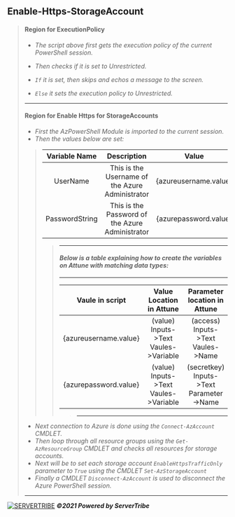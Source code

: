 ## **Enable-Https-StorageAccount**
> #### **Region for ExecutionPolicy**
> - *The script above first gets the execution policy of the current PowerShell session.*
> 
> - *Then checks if it is set to Unrestricted.*
> 
> - *`If` it is set, then skips and echos a message to the screen.*
>
> - *`Else` it sets the execution policy to Unrestricted.*
> ---
> #### **Region for Enable Https for StorageAccounts**
> 
> - *First the AzPowerShell Module is imported to the current session.*
> - *Then the values below are set:*
>
> > | Variable Name | Description | Value |
> > | :----: | :----: | :---: |
> > | UserName | This is the Username of the Azure Administrator | {azureusername.value} |
> > | PasswordString | This is the Password of the Azure Administrator | {azurepassword.value} |
> > > ---
> > > #### *Below is a table explaining how to create the variables on Attune with matching data types:*
> > > ---
> > > | Vaule in script | Value Location in Attune | Parameter location in Attune| Data Type | Example |
> > > | :----: | :---: | :---: | :---: | :---: |
> > > | {azureusername.value} | (value) Inputs->Text Vaules->Variable | (access) Inputs->Text Vaules->Name | String | admin@contoso.com |
> > > | {azurepassword.value} | (value) Inputs->Text Vaules->Variable | (secretkey) Inputs->Text Parameter->Name | String | P@$sw0rd | 
> > > > ---
> - *Next connection to Azure is done using the `Connect-AzAccount` CMDLET.*
> - *Then loop through all resource groups using the `Get-AzResourceGroup` CMDLET and checks all resources for storage accounts.*
> - *Next will be to set each storage account `EnableHttpsTrafficOnly` parameter to `True` using the CMDLET `Set-AzStorageAccount`*
> - *Finally a CMDLET `Disconnect-AzAccount` is used to disconnect the Azure PowerShell session.*
> ---
[![SERVERTRIBE](https://www.servertribe.com/wp-content/themes/mars/assets/images/attune_logo.svg)](https://www.servertribe.com/)
***&copy;2021 Powered by ServerTribe***